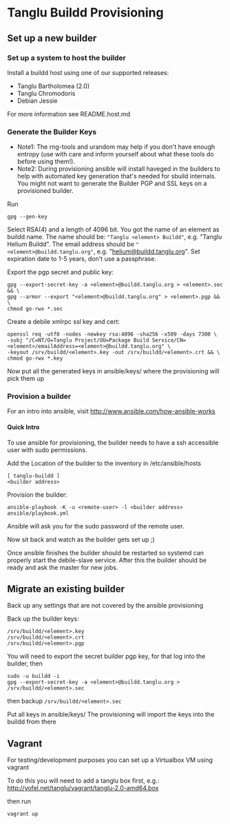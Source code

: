# Tanglu Buildd Provisioning

## Set up a new builder

### Set up a system to host the builder
Install a buildd host using one of our supported releases:
   * Tanglu Bartholomea (2.0)
   * Tanglu Chromodoris
   * Debian Jessie

For more information see README.host.md

### Generate the Builder Keys
- Note1: The rng-tools and urandom may help if you don't have enough entropy
         (use with care and inform yourself about what these tools do before using them!).
- Note2: During provisioning ansible will install haveged in the builders to
         help with automated key generation that's needed for sbuild internals.
         You might not want to generate the Builder PGP and SSL keys on a
         provisioned builder.

Run
 ```
 gpg --gen-key
 ```

Select RSA(4) and a length of 4096 bit.
You got the name of an element as buildd name.
The name should be: `"Tanglu <element> Buildd"`, e.g. "Tanglu Helium Buildd".
The email address should be `"<element>@buildd.tanglu.org"`, e.g. "helium@buildd.tanglu.org".
Set expiration date to 1-5 years, don't use a passphrase.

Export the pgp secret and public key:
 ```
 gpg --export-secret-key -a <element>@buildd.tanglu.org > <element>.sec && \
 gpg --armor --export "<element>@buildd.tanglu.org" > <element>.pgp && \
 chmod go-rwx *.sec
 ```

Create a debile xmlrpc ssl key and cert:
 ```
 openssl req -utf8 -nodes -newkey rsa:4096 -sha256 -x509 -days 7300 \
 -subj "/C=NT/O=Tanglu Project/OU=Package Build Service/CN=<element>/emailAddress=<element>@buildd.tanglu.org" \
 -keyout /srv/buildd/<element>.key -out /srv/buildd/<element>.crt && \
 chmod go-rwx *.key
 ```

Now put all the generated keys in ansible/keys/ where the provisioning
will pick them up

### Provision a builder

For an intro into ansible, visit http://www.ansible.com/how-ansible-works

#### Quick Intro

To use ansible for provisioning, the builder needs to have a ssh accessible
user with sudo permissions.

Add the Location of the builder to the inventory in /etc/ansible/hosts
 ```
 [ tanglu-buildd ]
 <builder address>
 ```

Provision the builder:
 ```
 ansible-playbook -K -u <remote-user> -l <builder address> ansible/playbook.yml
 ```
Ansible will ask you for the sudo password of the remote user.

Now sit back and watch as the builder gets set up ;)

Once ansible finishes the builder should be restarted so systemd can properly
start the debile-slave service. After this the builder should be ready and ask
the master for new jobs.

## Migrate an existing builder

Back up any settings that are not covered by the ansible provisioning

Back up the builder keys:
 ```
 /srv/buildd/<element>.key
 /srv/buildd/<element>.crt
 /srv/buildd/<element>.pgp
 ```

You will need to export the secret builder pgp key, for that log into the
builder, then
 ```
 sudo -u buildd -i
 gpg --export-secret-key -a <element>@buildd.tanglu.org > /srv/buildd/<element>.sec
 ```
then backup `/srv/buildd/<element>.sec`

Put all keys in ansible/keys/
The provisioning will import the keys into the buildd from there

## Vagrant

For testing/development purposes you can set up a Virtualbox VM using vagrant

To do this you will need to add a tanglu box first, e.g.:
http://yofel.net/tanglu/vagrant/tanglu-2.0-amd64.box

then run
 ```
 vagrant up
 ```
